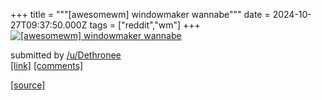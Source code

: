 +++
title = """[awesomewm] windowmaker wannabe"""
date = 2024-10-27T09:37:50.000Z
tags = ["reddit","wm"]
+++
[![[awesomewm] windowmaker wannabe](https://b.thumbs.redditmedia.com/8Pm_hbuzFp-fs19P5X4RayDGcdycDa4uNpSVvhbQ8kg.jpg "[awesomewm] windowmaker wannabe")](https://www.reddit.com/r/unixporn/comments/1gd7be2/awesomewm_windowmaker_wannabe/)

submitted by [/u/Dethronee](https://www.reddit.com/user/Dethronee)  
[\[link\]](https://www.reddit.com/gallery/1gd7be2) [\[comments\]](https://www.reddit.com/r/unixporn/comments/1gd7be2/awesomewm_windowmaker_wannabe/)

[[source]](https://www.reddit.com/r/unixporn/comments/1gd7be2/awesomewm_windowmaker_wannabe/)
